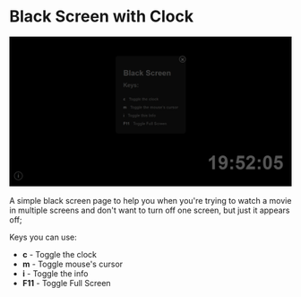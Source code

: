 # Black Screen with Clock

<img src="./assets/img/screenshot.png" alt="">

A simple black screen page to help you when you're trying to watch a movie in multiple screens and don't want to turn off one screen, but just it appears off;

Keys you can use:

* **c** - Toggle the clock
* **m** - Toggle mouse's cursor
* **i** - Toggle the info
* **F11** - Toggle Full Screen
